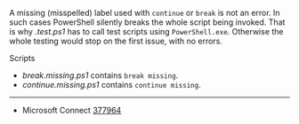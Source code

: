 
A missing (misspelled) label used with `continue` or `break` is not an error.
In such cases PowerShell silently breaks the whole script being invoked. That
is why *.test.ps1* has to call test scripts using `PowerShell.exe`. Otherwise
the whole testing would stop on the first issue, with no errors.

Scripts

- *break.missing.ps1* contains `break missing`.
- *continue.missing.ps1* contains `continue missing`.

---

- Microsoft Connect [377964](https://connect.microsoft.com/PowerShell/Feedback/Details/377964)
